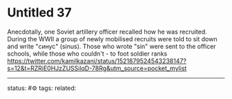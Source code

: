 # Untitled 37
Anecdotally, one Soviet artillery officer recalled how he was recruited. During the WWII a group of newly mobilised recruits were told to sit down and write "синус" (sinus). Those who wrote "sin" were sent to the officer schools, while those who couldn't - to foot soldier ranks
https://twitter.com/kamilkazani/status/1521879524543238147?s=12&t=RZRiE0HJzZUSSilqD-78Rg&utm_source=pocket_mylist

---
status: #⚙️ 
tags: 
related: 